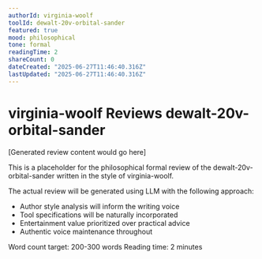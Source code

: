 ```yaml
---
authorId: virginia-woolf
toolId: dewalt-20v-orbital-sander
featured: true
mood: philosophical
tone: formal
readingTime: 2
shareCount: 0
dateCreated: "2025-06-27T11:46:40.316Z"
lastUpdated: "2025-06-27T11:46:40.316Z"
---
```


# virginia-woolf Reviews dewalt-20v-orbital-sander

[Generated review content would go here]

This is a placeholder for the philosophical formal review of the dewalt-20v-orbital-sander written in the style of virginia-woolf.

The actual review will be generated using LLM with the following approach:
- Author style analysis will inform the writing voice
- Tool specifications will be naturally incorporated
- Entertainment value prioritized over practical advice
- Authentic voice maintenance throughout

Word count target: 200-300 words
Reading time: 2 minutes
